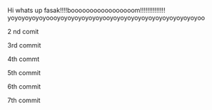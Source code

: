 Hi whats up fasak!!!!booooooooooooooooom!!!!!!!!!!!!!!
yoyoyoyoyoyoooyoyoyoyoyoyoyooyoyoyoyoyoyoyoyoyoyoyoyoyoo


2 nd comit

3rd commit

4th commt

5th commit

6th commit 

7th commit
